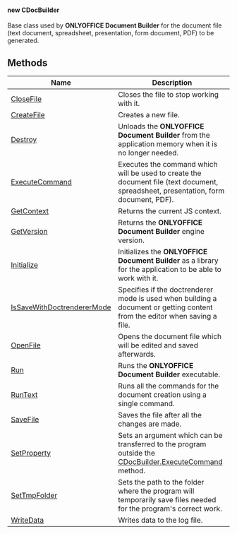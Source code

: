 #### new CDocBuilder

Base class used by **ONLYOFFICE Document Builder** for the document file (text document, spreadsheet, presentation, form document, PDF) to be generated.

## Methods

| Name                                                              | Description                                                                                                                         |
| ----------------------------------------------------------------- | ----------------------------------------------------------------------------------------------------------------------------------- |
| [CloseFile](CloseFile/index.md)                                   | Closes the file to stop working with it.                                                                                            |
| [CreateFile](CreateFile/index.md)                                 | Creates a new file.                                                                                                                 |
| [Destroy](Destroy/index.md)                                       | Unloads the **ONLYOFFICE Document Builder** from the application memory when it is no longer needed.                                |
| [ExecuteCommand](ExecuteCommand/index.md)                         | Executes the command which will be used to create the document file (text document, spreadsheet, presentation, form document, PDF). |
| [GetContext](GetContext/index.md)                                 | Returns the current JS context.                                                                                                     |
| [GetVersion](GetVersion/index.md)                                 | Returns the **ONLYOFFICE Document Builder** engine version.                                                                         |
| [Initialize](Initialize/index.md)                                 | Initializes the **ONLYOFFICE Document Builder** as a library for the application to be able to work with it.                        |
| [IsSaveWithDoctrendererMode](IsSaveWithDoctrendererMode/index.md) | Specifies if the doctrenderer mode is used when building a document or getting content from the editor when saving a file.          |
| [OpenFile](OpenFile/index.md)                                     | Opens the document file which will be edited and saved afterwards.                                                                  |
| [Run](Run/index.md)                                               | Runs the **ONLYOFFICE Document Builder** executable.                                                                                |
| [RunText](RunText/index.md)                                       | Runs all the commands for the document creation using a single command.                                                             |
| [SaveFile](SaveFile/index.md)                                     | Saves the file after all the changes are made.                                                                                      |
| [SetProperty](SetProperty/index.md)                               | Sets an argument which can be transferred to the program outside the [CDocBuilder.ExecuteCommand](ExecuteCommand/index.md) method.  |
| [SetTmpFolder](SetTmpFolder/index.md)                             | Sets the path to the folder where the program will temporarily save files needed for the program's correct work.                    |
| [WriteData](WriteData/index.md)                                   | Writes data to the log file.                                                                                                        |
